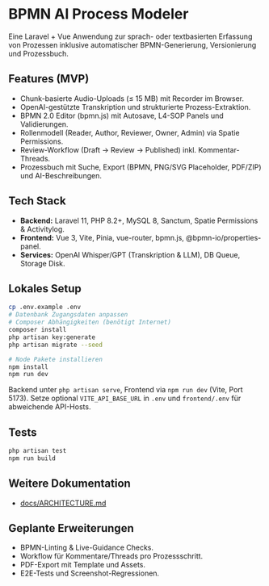 # BPMN AI Process Modeler

Eine Laravel + Vue Anwendung zur sprach- oder textbasierten Erfassung von Prozessen inklusive automatischer BPMN-Generierung, Versionierung und Prozessbuch.

## Features (MVP)
- Chunk-basierte Audio-Uploads (≤ 15 MB) mit Recorder im Browser.
- OpenAI-gestützte Transkription und strukturierte Prozess-Extraktion.
- BPMN 2.0 Editor (bpmn.js) mit Autosave, L4-SOP Panels und Validierungen.
- Rollenmodell (Reader, Author, Reviewer, Owner, Admin) via Spatie Permissions.
- Review-Workflow (Draft → Review → Published) inkl. Kommentar-Threads.
- Prozessbuch mit Suche, Export (BPMN, PNG/SVG Placeholder, PDF/ZIP) und AI-Beschreibungen.

## Tech Stack
- **Backend:** Laravel 11, PHP 8.2+, MySQL 8, Sanctum, Spatie Permissions & Activitylog.
- **Frontend:** Vue 3, Vite, Pinia, vue-router, bpmn.js, @bpmn-io/properties-panel.
- **Services:** OpenAI Whisper/GPT (Transkription & LLM), DB Queue, Storage Disk.

## Lokales Setup
```bash
cp .env.example .env
# Datenbank Zugangsdaten anpassen
# Composer Abhängigkeiten (benötigt Internet)
composer install
php artisan key:generate
php artisan migrate --seed

# Node Pakete installieren
npm install
npm run dev
```

Backend unter `php artisan serve`, Frontend via `npm run dev` (Vite, Port 5173).
Setze optional `VITE_API_BASE_URL` in `.env` und `frontend/.env` für abweichende API-Hosts.

## Tests
```bash
php artisan test
npm run build
```

## Weitere Dokumentation
- [docs/ARCHITECTURE.md](docs/ARCHITECTURE.md)

## Geplante Erweiterungen
- BPMN-Linting & Live-Guidance Checks.
- Workflow für Kommentare/Threads pro Prozessschritt.
- PDF-Export mit Template und Assets.
- E2E-Tests und Screenshot-Regressionen.
